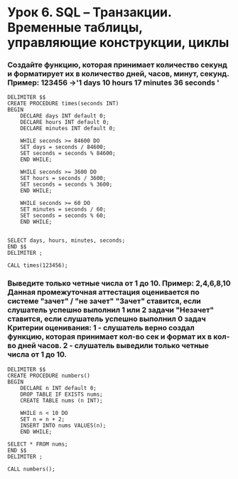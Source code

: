 # Урок 6. SQL – Транзакции. Временные таблицы, управляющие конструкции, циклы

### Создайте функцию, которая принимает количество секунд и форматирует их в количество дней, часов, минут, секунд. Пример: 123456 ->'1 days 10 hours 17 minutes 36 seconds '

```
DELIMITER $$
CREATE PROCEDURE times(seconds INT)
BEGIN
    DECLARE days INT default 0;
    DECLARE hours INT default 0;
    DECLARE minutes INT default 0;

    WHILE seconds >= 84600 DO
    SET days = seconds / 84600;
    SET seconds = seconds % 84600;
    END WHILE;

    WHILE seconds >= 3600 DO
    SET hours = seconds / 3600;
    SET seconds = seconds % 3600;
    END WHILE;

    WHILE seconds >= 60 DO
    SET minutes = seconds / 60;
    SET seconds = seconds % 60;
    END WHILE;
    

SELECT days, hours, minutes, seconds;
END $$
DELIMITER ;

CALL times(123456);
```




### Выведите только четные числа от 1 до 10. Пример: 2,4,6,8,10 Данная промежуточная аттестация оценивается по системе "зачет" / "не зачет" "Зачет" ставится, если слушатель успешно выполнил 1 или 2 задачи "Незачет" ставится, если слушатель успешно выполнил 0 задач Критерии оценивания: 1 - слушатель верно создал функцию, которая принимает кол-во сек и формат их в кол-во дней часов. 2 - слушатель выведили только четные числа от 1 до 10.

```
DELIMITER $$
CREATE PROCEDURE numbers()
BEGIN
    DECLARE n INT default 0;
    DROP TABLE IF EXISTS nums;
    CREATE TABLE nums (n INT);

    WHILE n < 10 DO
    SET n = n + 2;
    INSERT INTO nums VALUES(n);
    END WHILE;

SELECT * FROM nums;
END $$
DELIMITER ;

CALL numbers();
```

